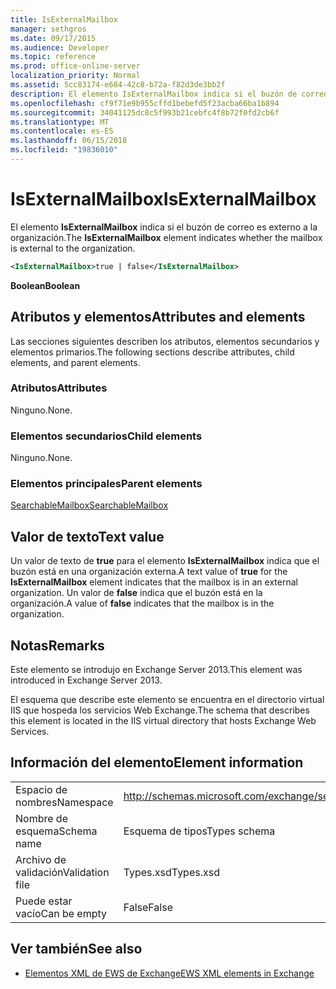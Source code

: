 ```yaml
---
title: IsExternalMailbox
manager: sethgros
ms.date: 09/17/2015
ms.audience: Developer
ms.topic: reference
ms.prod: office-online-server
localization_priority: Normal
ms.assetid: 5cc83174-e684-42c8-b72a-f82d3de3bb2f
description: El elemento IsExternalMailbox indica si el buzón de correo es externo a la organización.
ms.openlocfilehash: cf9f71e9b955cffd1bebefd5f23acba66ba1b894
ms.sourcegitcommit: 34041125dc8c5f993b21cebfc4f8b72f0fd2cb6f
ms.translationtype: MT
ms.contentlocale: es-ES
ms.lasthandoff: 06/15/2018
ms.locfileid: "19836010"
---
```

# <a name="isexternalmailbox"></a><span data-ttu-id="05193-103">IsExternalMailbox</span><span class="sxs-lookup"><span data-stu-id="05193-103">IsExternalMailbox</span></span>

<span data-ttu-id="05193-104">El elemento **IsExternalMailbox** indica si el buzón de correo es externo a la organización.</span><span class="sxs-lookup"><span data-stu-id="05193-104">The **IsExternalMailbox** element indicates whether the mailbox is external to the organization.</span></span> 
  
```XML
<IsExternalMailbox>true | false</IsExternalMailbox>
```

 <span data-ttu-id="05193-105">**Boolean**</span><span class="sxs-lookup"><span data-stu-id="05193-105">**Boolean**</span></span>
## <a name="attributes-and-elements"></a><span data-ttu-id="05193-106">Atributos y elementos</span><span class="sxs-lookup"><span data-stu-id="05193-106">Attributes and elements</span></span>

<span data-ttu-id="05193-107">Las secciones siguientes describen los atributos, elementos secundarios y elementos primarios.</span><span class="sxs-lookup"><span data-stu-id="05193-107">The following sections describe attributes, child elements, and parent elements.</span></span>
  
### <a name="attributes"></a><span data-ttu-id="05193-108">Atributos</span><span class="sxs-lookup"><span data-stu-id="05193-108">Attributes</span></span>

<span data-ttu-id="05193-109">Ninguno.</span><span class="sxs-lookup"><span data-stu-id="05193-109">None.</span></span>
  
### <a name="child-elements"></a><span data-ttu-id="05193-110">Elementos secundarios</span><span class="sxs-lookup"><span data-stu-id="05193-110">Child elements</span></span>

<span data-ttu-id="05193-111">Ninguno.</span><span class="sxs-lookup"><span data-stu-id="05193-111">None.</span></span>
  
### <a name="parent-elements"></a><span data-ttu-id="05193-112">Elementos principales</span><span class="sxs-lookup"><span data-stu-id="05193-112">Parent elements</span></span>

[<span data-ttu-id="05193-113">SearchableMailbox</span><span class="sxs-lookup"><span data-stu-id="05193-113">SearchableMailbox</span></span>](searchablemailbox.md)
  
## <a name="text-value"></a><span data-ttu-id="05193-114">Valor de texto</span><span class="sxs-lookup"><span data-stu-id="05193-114">Text value</span></span>

<span data-ttu-id="05193-115">Un valor de texto de **true** para el elemento **IsExternalMailbox** indica que el buzón está en una organización externa.</span><span class="sxs-lookup"><span data-stu-id="05193-115">A text value of **true** for the **IsExternalMailbox** element indicates that the mailbox is in an external organization.</span></span> <span data-ttu-id="05193-116">Un valor de **false** indica que el buzón está en la organización.</span><span class="sxs-lookup"><span data-stu-id="05193-116">A value of **false** indicates that the mailbox is in the organization.</span></span> 
  
## <a name="remarks"></a><span data-ttu-id="05193-117">Notas</span><span class="sxs-lookup"><span data-stu-id="05193-117">Remarks</span></span>

<span data-ttu-id="05193-118">Este elemento se introdujo en Exchange Server 2013.</span><span class="sxs-lookup"><span data-stu-id="05193-118">This element was introduced in Exchange Server 2013.</span></span>
  
<span data-ttu-id="05193-119">El esquema que describe este elemento se encuentra en el directorio virtual IIS que hospeda los servicios Web Exchange.</span><span class="sxs-lookup"><span data-stu-id="05193-119">The schema that describes this element is located in the IIS virtual directory that hosts Exchange Web Services.</span></span>
  
## <a name="element-information"></a><span data-ttu-id="05193-120">Información del elemento</span><span class="sxs-lookup"><span data-stu-id="05193-120">Element information</span></span>

|||
|:-----|:-----|
|<span data-ttu-id="05193-121">Espacio de nombres</span><span class="sxs-lookup"><span data-stu-id="05193-121">Namespace</span></span>  <br/> |http://schemas.microsoft.com/exchange/services/2006/types  <br/> |
|<span data-ttu-id="05193-122">Nombre de esquema</span><span class="sxs-lookup"><span data-stu-id="05193-122">Schema name</span></span>  <br/> |<span data-ttu-id="05193-123">Esquema de tipos</span><span class="sxs-lookup"><span data-stu-id="05193-123">Types schema</span></span>  <br/> |
|<span data-ttu-id="05193-124">Archivo de validación</span><span class="sxs-lookup"><span data-stu-id="05193-124">Validation file</span></span>  <br/> |<span data-ttu-id="05193-125">Types.xsd</span><span class="sxs-lookup"><span data-stu-id="05193-125">Types.xsd</span></span>  <br/> |
|<span data-ttu-id="05193-126">Puede estar vacío</span><span class="sxs-lookup"><span data-stu-id="05193-126">Can be empty</span></span>  <br/> |<span data-ttu-id="05193-127">False</span><span class="sxs-lookup"><span data-stu-id="05193-127">False</span></span>  <br/> |
   
## <a name="see-also"></a><span data-ttu-id="05193-128">Ver también</span><span class="sxs-lookup"><span data-stu-id="05193-128">See also</span></span>



- [<span data-ttu-id="05193-129">Elementos XML de EWS de Exchange</span><span class="sxs-lookup"><span data-stu-id="05193-129">EWS XML elements in Exchange</span></span>](ews-xml-elements-in-exchange.md)

